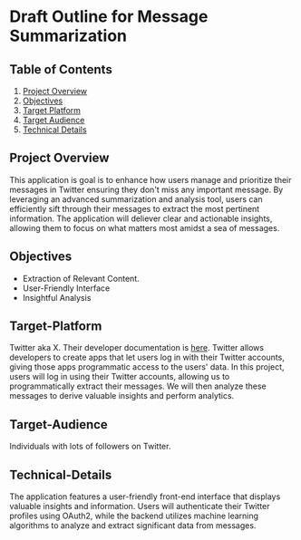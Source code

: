 # Draft Outline for Message Summarization

## Table of Contents
1. [Project Overview](#project-overview)
2. [Objectives](#objectives)
3. [Target Platform](#Target-Platform)
3. [Target Audience](#Target-Audience)
4. [Technical Details](#Technical-Details)

## Project Overview

This application is goal is to enhance how users manage and prioritize their messages in Twitter ensuring they don't miss any important message. By leveraging an advanced summarization and analysis tool, users can efficiently sift through their messages to extract the most pertinent information. The application will deliever clear and actionable insights, allowing them to focus on what matters most amidst a sea of messages.


## Objectives

- Extraction of Relevant Content.
- User-Friendly Interface
- Insightful Analysis

## Target-Platform

Twitter aka X. Their developer documentation is [here](https://developer.x.com/en). Twitter allows developers to create apps that let users log in with their Twitter accounts, giving those apps programmatic access to the users' data. In this project, users will log in using their Twitter accounts, allowing us to programmatically extract their messages. We will then analyze these messages to derive valuable insights and perform analytics.

## Target-Audience

Individuals with lots of followers on Twitter.

## Technical-Details

The application features a user-friendly front-end interface that displays valuable insights and information. Users will authenticate their Twitter profiles using OAuth2, while the backend utilizes machine learning algorithms to analyze and extract significant data from messages.
